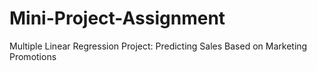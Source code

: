 # Mini-Project-Assignment
Multiple Linear Regression Project: Predicting Sales Based on Marketing Promotions

